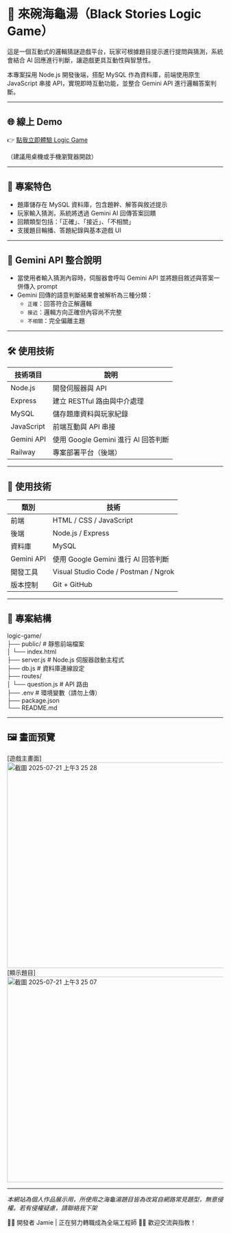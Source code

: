 # 🐢 來碗海龜湯（Black Stories Logic Game）

這是一個互動式的邏輯猜謎遊戲平台，玩家可根據題目提示進行提問與猜測，系統會結合 AI 回應進行判斷，讓遊戲更具互動性與智慧性。

本專案採用 Node.js 開發後端，搭配 MySQL 作為資料庫，前端使用原生 JavaScript 串接 API，實現即時互動功能，並整合 Gemini API 進行邏輯答案判斷。

---

## 🌐 線上 Demo

👉 [點我立即體驗 Logic Game](https://logicgame.onrender.com)

（建議用桌機或手機瀏覽器開啟）

---

## 🚀 專案特色

- 題庫儲存在 MySQL 資料庫，包含題幹、解答與敘述提示
- 玩家輸入猜測，系統將透過 Gemini AI 回傳答案回饋
- 回饋類型包括：「正確」、「接近」、「不相關」
- 支援題目輪播、答題紀錄與基本遊戲 UI
  
---

## 🤖 Gemini API 整合說明

- 當使用者輸入猜測內容時，伺服器會呼叫 Gemini API 並將題目敘述與答案一併傳入 prompt
- Gemini 回傳的語意判斷結果會被解析為三種分類：
  - `正確`：回答符合正解邏輯
  - `接近`：邏輯方向正確但內容尚不完整
  - `不相關`：完全偏離主題

---

## 🛠️ 使用技術

| 技術項目 | 說明 |
|----------|------|
| Node.js | 開發伺服器與 API |
| Express | 建立 RESTful 路由與中介處理 |
| MySQL | 儲存題庫資料與玩家紀錄 |
| JavaScript | 前端互動與 API 串接 |
| Gemini API | 使用 Google Gemini 進行 AI 回答判斷 |
| Railway | 專案部署平台（後端） |
---

## 🧰 使用技術

| 類別 | 技術 |
|------|------|
| 前端 | HTML / CSS / JavaScript |
| 後端 | Node.js / Express |
| 資料庫 | MySQL |
| Gemini API | 使用 Google Gemini 進行 AI 回答判斷 |
| 開發工具 | Visual Studio Code / Postman / Ngrok |
| 版本控制 | Git + GitHub |

---

## 📂 專案結構

logic-game/<br/>
├── public/ # 靜態前端檔案<br/>
│ └── index.html<br/>
├── server.js # Node.js 伺服器啟動主程式<br/>
├── db.js # 資料庫連線設定<br/>
├── routes/<br/>
│ └── question.js # API 路由<br/>
├── .env # 環境變數（請勿上傳）<br/>
├── package.json<br/>
└── README.md<br/>


---


## 🖼️ 畫面預覽


[遊戲主畫面]<br/>
<img width="600" height="480" alt="截圖 2025-07-21 上午3 25 28" src="https://github.com/user-attachments/assets/607e17ae-0c49-4657-8bf3-99cb4cb30a7f" />
<br/>
[顯示題目]<br/>
<img width="600" height="480" alt="截圖 2025-07-21 上午3 25 07" src="https://github.com/user-attachments/assets/fbe8d9c4-2a71-4a42-a01a-8d459f0ac084" />
<br/>

---

*本網站為個人作品展示用，所使用之海龜湯題目皆為改寫自網路常見題型，無意侵權。若有侵權疑慮，請聯絡我下架*

🙋‍♀️ 開發者
Jamie | 正在努力轉職成為全端工程師 🧑‍💻
歡迎交流與指教！
